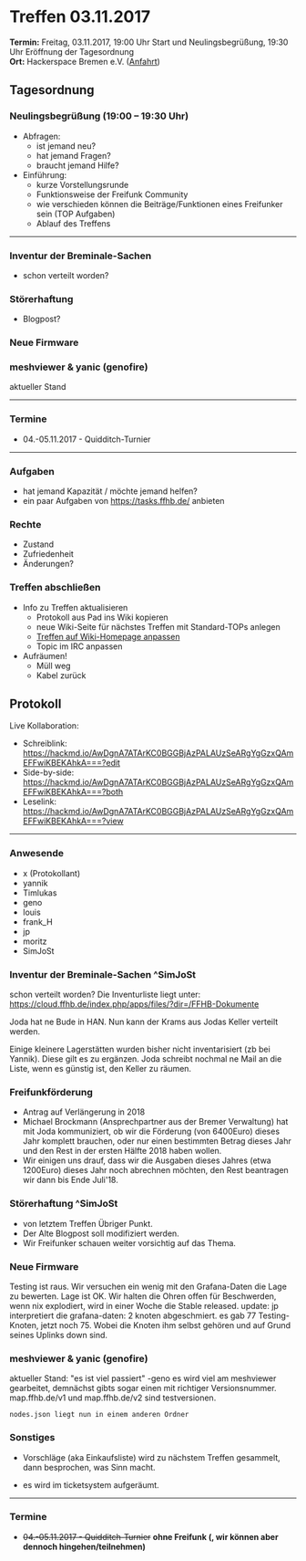 # Treffen 03.11.2017

**Termin:** Freitag, 03.11.2017, 19:00 Uhr Start und Neulingsbegrüßung, 19:30 Uhr Eröffnung der Tagesordnung  
**Ort:** Hackerspace Bremen e.V. ([Anfahrt](https://www.hackerspace-bremen.de/anfahrt/))

## Tagesordnung
### Neulingsbegrüßung (19:00 – 19:30 Uhr)
- Abfragen:
    - ist jemand neu?
    - hat jemand Fragen?
    - braucht jemand Hilfe?
- Einführung:
    - kurze Vorstellungsrunde
    - Funktionsweise der Freifunk Community
    - wie verschieden können die Beiträge/Funktionen eines Freifunker sein (TOP Aufgaben)
    - Ablauf des Treffens

---

### Inventur der Breminale-Sachen
- schon verteilt worden?

### Störerhaftung
- Blogpost?

### Neue Firmware

### meshviewer & yanic (genofire)

aktueller Stand

---

### Termine
- 04.-05.11.2017 - Quidditch-Turnier

---

### Aufgaben
- hat jemand Kapazität / möchte jemand helfen?
- ein paar Aufgaben von https://tasks.ffhb.de/ anbieten

### Rechte
- Zustand
- Zufriedenheit
- Änderungen?

### Treffen abschließen
- Info zu Treffen aktualisieren
  - Protokoll aus Pad ins Wiki kopieren
  - neue Wiki-Seite für nächstes Treffen mit Standard-TOPs anlegen
  - [Treffen auf Wiki-Homepage anpassen](Home)
  - Topic im IRC anpassen
- Aufräumen!
  - Müll weg
  - Kabel zurück


## Protokoll
Live Kollaboration:
- Schreiblink: https://hackmd.io/AwDgnA7ATArKC0BGGBjAzPALAUzSeARgYgGzxQAmEFFwiKBEKAhkA===?edit
- Side-by-side: https://hackmd.io/AwDgnA7ATArKC0BGGBjAzPALAUzSeARgYgGzxQAmEFFwiKBEKAhkA===?both
- Leselink: https://hackmd.io/AwDgnA7ATArKC0BGGBjAzPALAUzSeARgYgGzxQAmEFFwiKBEKAhkA===?view

---

### Anwesende
- x (Protokollant)
- yannik
- Timlukas
- geno
- louis
- frank_H
- jp
- moritz
- SimJoSt

### Inventur der Breminale-Sachen ^SimJoSt
schon verteilt worden? Die Inventurliste liegt unter: https://cloud.ffhb.de/index.php/apps/files/?dir=/FFHB-Dokumente

Joda hat ne Bude in HAN. Nun kann der Krams aus Jodas Keller verteilt werden.

Einige kleinere Lagerstätten wurden bisher nicht inventarisiert (zb bei Yannik). Diese gilt es zu ergänzen.
Joda schreibt nochmal ne Mail an die Liste, wenn es günstig ist, den Keller zu räumen.

### Freifunkförderung
- Antrag auf Verlängerung in 2018
- Michael Brockmann (Ansprechpartner aus der Bremer Verwaltung) hat mit Joda kommuniziert, ob wir die Förderung (von 6400Euro) dieses Jahr komplett brauchen, oder nur einen bestimmten Betrag dieses Jahr und den Rest in der ersten Hälfte 2018 haben wollen. 
- Wir einigen uns drauf, dass wir die Ausgaben dieses Jahres (etwa 1200Euro) dieses Jahr noch abrechnen möchten, den Rest beantragen wir dann bis Ende Juli'18.

### Störerhaftung ^SimJoSt
- von letztem Treffen Übriger Punkt.
- Der Alte Blogpost soll modifiziert werden.
- Wir Freifunker schauen weiter vorsichtig auf das Thema.

### Neue Firmware
Testing ist raus. Wir versuchen ein wenig mit den Grafana-Daten die Lage zu bewerten.
Lage ist OK. 
Wir halten die Ohren offen für Beschwerden, wenn nix explodiert, wird in einer Woche die Stable released.
update: jp interpretiert die grafana-daten: 2 knoten abgeschmiert. es gab 77 Testing-Knoten, jetzt noch 75. Wobei die Knoten ihm selbst gehören und auf Grund seines Uplinks down sind.

### meshviewer & yanic (genofire)
aktueller Stand: "es ist viel passiert" -geno
es wird viel am meshviewer gearbeitet, demnächst gibts sogar einen mit richtiger Versionsnummer.
map.ffhb.de/v1 und map.ffhb.de/v2 sind testversionen.
~~~
nodes.json liegt nun in einem anderen Ordner
~~~

### Sonstiges
- Vorschläge (aka Einkaufsliste) wird zu nächstem Treffen gesammelt, dann besprochen, was Sinn macht.
* es wird im ticketsystem aufgeräumt.

---

### Termine
- ~~04.-05.11.2017 - Quidditch-Turnier~~ **ohne Freifunk (, wir können aber dennoch hingehen/teilnehmen)**
